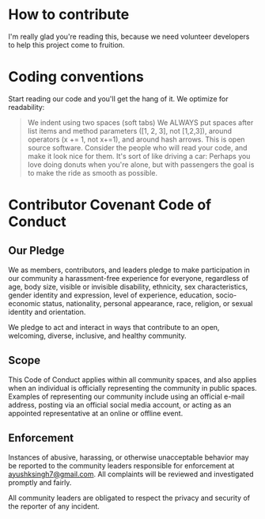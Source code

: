 # How to contribute
I'm really glad you're reading this, because we need volunteer developers to help this project come to fruition.

# Coding conventions
Start reading our code and you'll get the hang of it. We optimize for readability:

> We indent using two spaces (soft tabs)
> We ALWAYS put spaces after list items and method parameters ([1, 2, 3], not [1,2,3]), around operators (x += 1, not x+=1), and around hash arrows.
> This is open source software. Consider the people who will read your code, and make it look nice for them. It's sort of like driving a car: Perhaps you love doing donuts when you're alone, but with passengers the goal is to make the ride as smooth as possible.

# Contributor Covenant Code of Conduct

## Our Pledge

We as members, contributors, and leaders pledge to make participation in our
community a harassment-free experience for everyone, regardless of age, body
size, visible or invisible disability, ethnicity, sex characteristics, gender
identity and expression, level of experience, education, socio-economic status,
nationality, personal appearance, race, religion, or sexual identity
and orientation.

We pledge to act and interact in ways that contribute to an open, welcoming,
diverse, inclusive, and healthy community.

## Scope

This Code of Conduct applies within all community spaces, and also applies when
an individual is officially representing the community in public spaces.
Examples of representing our community include using an official e-mail address,
posting via an official social media account, or acting as an appointed
representative at an online or offline event.

## Enforcement

Instances of abusive, harassing, or otherwise unacceptable behavior may be
reported to the community leaders responsible for enforcement at
ayushksingh7@gmail.com.
All complaints will be reviewed and investigated promptly and fairly.

All community leaders are obligated to respect the privacy and security of the
reporter of any incident.

